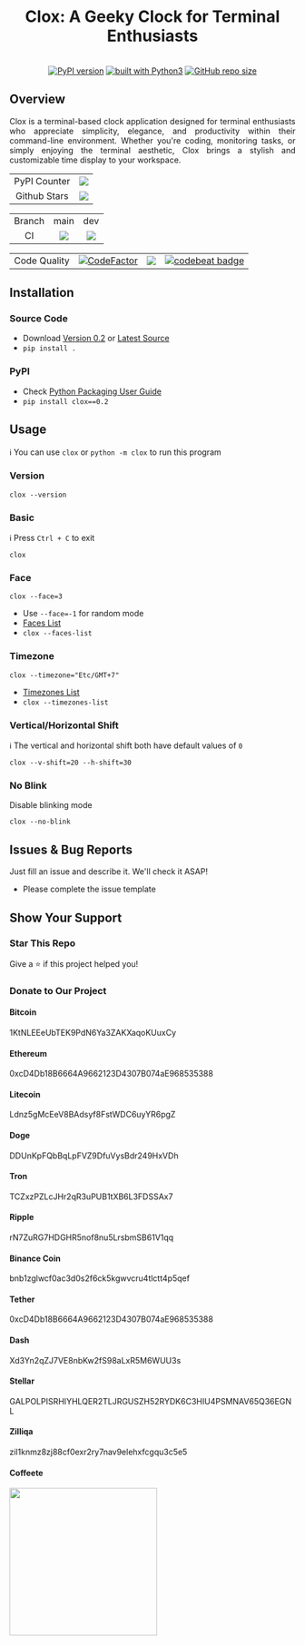 <div align="center">
<h1>Clox: A Geeky Clock for Terminal Enthusiasts</h1>
<br/>
<a href="https://badge.fury.io/py/clox"><img src="https://badge.fury.io/py/clox.svg" alt="PyPI version"></a>
<a href="https://www.python.org/"><img src="https://img.shields.io/badge/built%20with-Python3-green.svg" alt="built with Python3"></a>
<a href="https://github.com/sepandhaghighi/clox"><img alt="GitHub repo size" src="https://img.shields.io/github/repo-size/sepandhaghighi/clox"></a>
</div>			
				
## Overview	

<p align="justify">					
Clox is a terminal-based clock application designed for terminal enthusiasts who appreciate simplicity, elegance, and productivity within their command-line environment. Whether you're coding, monitoring tasks, or simply enjoying the terminal aesthetic, Clox brings a stylish and customizable time display to your workspace.
</p>

<table>
	<tr>
		<td align="center">PyPI Counter</td>
		<td align="center"><a href="http://pepy.tech/project/clox"><img src="http://pepy.tech/badge/clox"></a></td>
	</tr>
	<tr>
		<td align="center">Github Stars</td>
		<td align="center"><a href="https://github.com/sepandhaghighi/clox"><img src="https://img.shields.io/github/stars/sepandhaghighi/clox.svg?style=social&label=Stars"></a></td>
	</tr>
</table>



<table>
	<tr> 
		<td align="center">Branch</td>
		<td align="center">main</td>	
		<td align="center">dev</td>	
	</tr>
	<tr>
		<td align="center">CI</td>
		<td align="center"><img src="https://github.com/sepandhaghighi/clox/actions/workflows/test.yml/badge.svg?branch=main"></td>
		<td align="center"><img src="https://github.com/sepandhaghighi/clox/actions/workflows/test.yml/badge.svg?branch=dev"></td>
	</tr>
</table>


<table>
	<tr> 
		<td align="center">Code Quality</td>
		<td align="center"><a href="https://www.codefactor.io/repository/github/sepandhaghighi/clox"><img src="https://www.codefactor.io/repository/github/sepandhaghighi/clox/badge" alt="CodeFactor"></a></td>
		<td align="center"><a href="https://app.codacy.com/gh/sepandhaghighi/clox/dashboard?utm_source=gh&utm_medium=referral&utm_content=&utm_campaign=Badge_grade"><img src="https://app.codacy.com/project/badge/Grade/4cd4cd3b20b1474fb674823b1b417b76"></a></td>
		<td align="center"><a href="https://codebeat.co/projects/github-com-sepandhaghighi-clox-main"><img alt="codebeat badge" src="https://codebeat.co/badges/19394d3a-009b-401b-b376-24a325ef2fdf"></a></td>
	</tr>
</table>


## Installation		

### Source Code
- Download [Version 0.2](https://github.com/sepandhaghighi/clox/archive/v0.2.zip) or [Latest Source](https://github.com/sepandhaghighi/clox/archive/dev.zip)
- `pip install .`				

### PyPI

- Check [Python Packaging User Guide](https://packaging.python.org/installing/)     
- `pip install clox==0.2`						


## Usage

ℹ️ You can use `clox` or `python -m clox` to run this program

### Version

```console
clox --version
```

### Basic

ℹ️ Press `Ctrl + C` to exit

```console
clox
```

### Face

```console
clox --face=3
```
* Use `--face=-1` for random mode
* [Faces List](https://github.com/sepandhaghighi/clox/blob/main/FACES.md)
* `clox --faces-list`

### Timezone

```console
clox --timezone="Etc/GMT+7"
```
* [Timezones List](https://github.com/sepandhaghighi/clox/blob/main/TIMEZONES.md)
* `clox --timezones-list`

### Vertical/Horizontal Shift

ℹ️ The vertical and horizontal shift both have default values of `0`

```console
clox --v-shift=20 --h-shift=30
```

### No Blink

Disable blinking mode

```console
clox --no-blink
```

## Issues & Bug Reports			

Just fill an issue and describe it. We'll check it ASAP!

- Please complete the issue template
 			

## Show Your Support
								
<h3>Star This Repo</h3>					

Give a ⭐️ if this project helped you!

<h3>Donate to Our Project</h3>	

<h4>Bitcoin</h4>
1KtNLEEeUbTEK9PdN6Ya3ZAKXaqoKUuxCy
<h4>Ethereum</h4>
0xcD4Db18B6664A9662123D4307B074aE968535388
<h4>Litecoin</h4>
Ldnz5gMcEeV8BAdsyf8FstWDC6uyYR6pgZ
<h4>Doge</h4>
DDUnKpFQbBqLpFVZ9DfuVysBdr249HxVDh
<h4>Tron</h4>
TCZxzPZLcJHr2qR3uPUB1tXB6L3FDSSAx7
<h4>Ripple</h4>
rN7ZuRG7HDGHR5nof8nu5LrsbmSB61V1qq
<h4>Binance Coin</h4>
bnb1zglwcf0ac3d0s2f6ck5kgwvcru4tlctt4p5qef
<h4>Tether</h4>
0xcD4Db18B6664A9662123D4307B074aE968535388
<h4>Dash</h4>
Xd3Yn2qZJ7VE8nbKw2fS98aLxR5M6WUU3s
<h4>Stellar</h4>		
GALPOLPISRHIYHLQER2TLJRGUSZH52RYDK6C3HIU4PSMNAV65Q36EGNL
<h4>Zilliqa</h4>
zil1knmz8zj88cf0exr2ry7nav9elehxfcgqu3c5e5
<h4>Coffeete</h4>
<a href="http://www.coffeete.ir/opensource">
<img src="http://www.coffeete.ir/images/buttons/lemonchiffon.png" style="width:260px;" />
</a>

